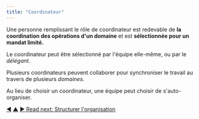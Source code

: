 ```yaml
---
title: "Coordinateur"
---
```



Une personne remplissant le rôle de coordinateur est redevable de <strong>la coordination des opérations d'un domaine</strong> et est <strong>sélectionnée pour un mandat limité.</strong>

Le coordinateur peut être sélectionné par l'équipe elle-même, ou par le <dfn data-info="Délégant: Un individu ou un groupe déléguant la responsabilité d'un domaine à autrui.">délégant</dfn>.

Plusieurs coordinateurs peuvent collaborer pour synchroniser le travail au travers de plusieurs <dfn data-info="Domaine: Une zone d'influence, d’activité et de prise de décisions distincte au sein d'une organisation.">domaines</dfn>.

Au lieu de choisir un coordinateur, une équipe peut choisir de s'auto-organiser.

<div class="bottom-nav">
<a href="align-flow.html" title="Back to: Aligner les flux">◀</a> <a href="organizing-work.html" title="Up: Organiser le travail">▲</a> <a href="organizational-structure.html" title="">▶ Read next: Structurer l&apos;organisation</a>
</div>


<script type="text/javascript">
Mousetrap.bind('g n', function() {
    window.location.href = 'organizational-structure.html';
    return false;
});
</script>

